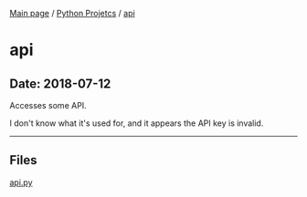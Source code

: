 [Main page](/) / [Python Projetcs](/python) / [api](/python/2018-07-12_api)

# api

## Date: 2018-07-12

Accesses some API. 

I don't know what it's used for, and it appears the API key is invalid.

-----

## Files

[api.py](api.py)